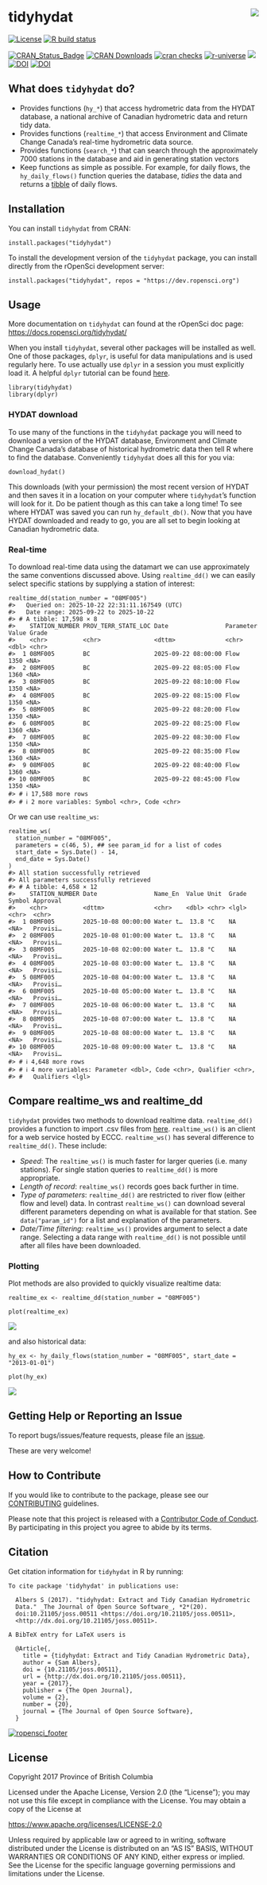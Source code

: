 <!-- README.md is generated from README.Rmd. Please edit that file -->

# tidyhydat <img src="man/figures/logo.png" align="right" />

<!-- badges: start -->

[![License](https://img.shields.io/badge/License-Apache%202.0-blue.svg)](https://opensource.org/license/apache-2-0)
[![R build
status](https://github.com/ropensci/tidyhydat/workflows/R-CMD-check/badge.svg)](https://github.com/ropensci/tidyhydat/actions)

[![CRAN\_Status\_Badge](https://www.r-pkg.org/badges/version/tidyhydat)](https://cran.r-project.org/package=tidyhydat)
[![CRAN
Downloads](https://cranlogs.r-pkg.org/badges/tidyhydat?color=brightgreen)](https://CRAN.R-project.org/package=tidyhydat)
[![cran
checks](https://badges.cranchecks.info/worst/tidyhydat.svg)](https://cran.r-project.org/web/checks/check_results_tidyhydat.html)
[![r-universe](https://ropensci.r-universe.dev/badges/tidyhydat)](https://ropensci.r-universe.dev/builds)
[![](http://badges.ropensci.org/152_status.svg)](https://github.com/ropensci/software-review/issues/152)
[![DOI](http://joss.theoj.org/papers/10.21105/joss.00511/status.svg)](https://doi.org/10.21105/joss.00511)
[![DOI](https://zenodo.org/badge/100978874.svg)](https://zenodo.org/badge/latestdoi/100978874)
<!-- badges: end -->

## What does `tidyhydat` do?

- Provides functions (`hy_*`) that access hydrometric data from the
  HYDAT database, a national archive of Canadian hydrometric data and
  return tidy data.
- Provides functions (`realtime_*`) that access Environment and Climate
  Change Canada’s real-time hydrometric data source.
- Provides functions (`search_*`) that can search through the
  approximately 7000 stations in the database and aid in generating
  station vectors
- Keep functions as simple as possible. For example, for daily flows,
  the `hy_daily_flows()` function queries the database, *tidies* the
  data and returns a [tibble](https://tibble.tidyverse.org/) of daily
  flows.

## Installation

You can install `tidyhydat` from CRAN:

    install.packages("tidyhydat")

To install the development version of the `tidyhydat` package, you can
install directly from the rOpenSci development server:

    install.packages("tidyhydat", repos = "https://dev.ropensci.org")

## Usage

More documentation on `tidyhydat` can found at the rOpenSci doc page:
<https://docs.ropensci.org/tidyhydat/>

When you install `tidyhydat`, several other packages will be installed
as well. One of those packages, `dplyr`, is useful for data
manipulations and is used regularly here. To use actually use `dplyr` in
a session you must explicitly load it. A helpful `dplyr` tutorial can be
found
[here](https://cran.r-project.org/package=dplyr/vignettes/dplyr.html).

    library(tidyhydat)
    library(dplyr)

### HYDAT download

To use many of the functions in the `tidyhydat` package you will need to
download a version of the HYDAT database, Environment and Climate Change
Canada’s database of historical hydrometric data then tell R where to
find the database. Conveniently `tidyhydat` does all this for you via:

    download_hydat()

This downloads (with your permission) the most recent version of HYDAT
and then saves it in a location on your computer where `tidyhydat`’s
function will look for it. Do be patient though as this can take a long
time! To see where HYDAT was saved you can run `hy_default_db()`. Now
that you have HYDAT downloaded and ready to go, you are all set to begin
looking at Canadian hydrometric data.

### Real-time

To download real-time data using the datamart we can use approximately
the same conventions discussed above. Using `realtime_dd()` we can
easily select specific stations by supplying a station of interest:

    realtime_dd(station_number = "08MF005")
    #>   Queried on: 2025-10-22 22:31:11.167549 (UTC)
    #>   Date range: 2025-09-22 to 2025-10-22 
    #> # A tibble: 17,598 × 8
    #>    STATION_NUMBER PROV_TERR_STATE_LOC Date                Parameter Value Grade
    #>    <chr>          <chr>               <dttm>              <chr>     <dbl> <chr>
    #>  1 08MF005        BC                  2025-09-22 08:00:00 Flow       1350 <NA> 
    #>  2 08MF005        BC                  2025-09-22 08:05:00 Flow       1360 <NA> 
    #>  3 08MF005        BC                  2025-09-22 08:10:00 Flow       1350 <NA> 
    #>  4 08MF005        BC                  2025-09-22 08:15:00 Flow       1350 <NA> 
    #>  5 08MF005        BC                  2025-09-22 08:20:00 Flow       1350 <NA> 
    #>  6 08MF005        BC                  2025-09-22 08:25:00 Flow       1360 <NA> 
    #>  7 08MF005        BC                  2025-09-22 08:30:00 Flow       1350 <NA> 
    #>  8 08MF005        BC                  2025-09-22 08:35:00 Flow       1360 <NA> 
    #>  9 08MF005        BC                  2025-09-22 08:40:00 Flow       1360 <NA> 
    #> 10 08MF005        BC                  2025-09-22 08:45:00 Flow       1350 <NA> 
    #> # ℹ 17,588 more rows
    #> # ℹ 2 more variables: Symbol <chr>, Code <chr>

Or we can use `realtime_ws`:

    realtime_ws(
      station_number = "08MF005",
      parameters = c(46, 5), ## see param_id for a list of codes
      start_date = Sys.Date() - 14,
      end_date = Sys.Date()
    )
    #> All station successfully retrieved
    #> All parameters successfully retrieved
    #> # A tibble: 4,658 × 12
    #>    STATION_NUMBER Date                Name_En  Value Unit  Grade Symbol Approval
    #>    <chr>          <dttm>              <chr>    <dbl> <chr> <lgl> <chr>  <chr>   
    #>  1 08MF005        2025-10-08 00:00:00 Water t…  13.8 °C    NA    <NA>   Provisi…
    #>  2 08MF005        2025-10-08 01:00:00 Water t…  13.8 °C    NA    <NA>   Provisi…
    #>  3 08MF005        2025-10-08 02:00:00 Water t…  13.8 °C    NA    <NA>   Provisi…
    #>  4 08MF005        2025-10-08 03:00:00 Water t…  13.8 °C    NA    <NA>   Provisi…
    #>  5 08MF005        2025-10-08 04:00:00 Water t…  13.8 °C    NA    <NA>   Provisi…
    #>  6 08MF005        2025-10-08 05:00:00 Water t…  13.8 °C    NA    <NA>   Provisi…
    #>  7 08MF005        2025-10-08 06:00:00 Water t…  13.8 °C    NA    <NA>   Provisi…
    #>  8 08MF005        2025-10-08 07:00:00 Water t…  13.8 °C    NA    <NA>   Provisi…
    #>  9 08MF005        2025-10-08 08:00:00 Water t…  13.8 °C    NA    <NA>   Provisi…
    #> 10 08MF005        2025-10-08 09:00:00 Water t…  13.8 °C    NA    <NA>   Provisi…
    #> # ℹ 4,648 more rows
    #> # ℹ 4 more variables: Parameter <dbl>, Code <chr>, Qualifier <chr>,
    #> #   Qualifiers <lgl>

## Compare realtime\_ws and realtime\_dd

`tidyhydat` provides two methods to download realtime data.
`realtime_dd()` provides a function to import .csv files from
[here](https://dd.weather.gc.ca/today/hydrometric/). `realtime_ws()` is
an client for a web service hosted by ECCC. `realtime_ws()` has several
difference to `realtime_dd()`. These include:

- *Speed*: The `realtime_ws()` is much faster for larger queries
  (i.e. many stations). For single station queries to `realtime_dd()` is
  more appropriate.
- *Length of record*: `realtime_ws()` records goes back further in time.
- *Type of parameters*: `realtime_dd()` are restricted to river flow
  (either flow and level) data. In contrast `realtime_ws()` can download
  several different parameters depending on what is available for that
  station. See `data("param_id")` for a list and explanation of the
  parameters.
- *Date/Time filtering*: `realtime_ws()` provides argument to select a
  date range. Selecting a data range with `realtime_dd()` is not
  possible until after all files have been downloaded.

### Plotting

Plot methods are also provided to quickly visualize realtime data:

    realtime_ex <- realtime_dd(station_number = "08MF005")

    plot(realtime_ex)

![](man/figures/README-unnamed-chunk-8-1.png)

and also historical data:

    hy_ex <- hy_daily_flows(station_number = "08MF005", start_date = "2013-01-01")

    plot(hy_ex)

![](man/figures/README-unnamed-chunk-9-1.png)

## Getting Help or Reporting an Issue

To report bugs/issues/feature requests, please file an
[issue](https://github.com/ropensci/tidyhydat/issues/).

These are very welcome!

## How to Contribute

If you would like to contribute to the package, please see our
[CONTRIBUTING](https://github.com/ropensci/tidyhydat/blob/master/CONTRIBUTING.md)
guidelines.

Please note that this project is released with a [Contributor Code of
Conduct](https://github.com/ropensci/tidyhydat/blob/master/CODE_OF_CONDUCT.md).
By participating in this project you agree to abide by its terms.

## Citation

Get citation information for `tidyhydat` in R by running:

    To cite package 'tidyhydat' in publications use:

      Albers S (2017). "tidyhydat: Extract and Tidy Canadian Hydrometric
      Data." _The Journal of Open Source Software_, *2*(20).
      doi:10.21105/joss.00511 <https://doi.org/10.21105/joss.00511>,
      <http://dx.doi.org/10.21105/joss.00511>.

    A BibTeX entry for LaTeX users is

      @Article{,
        title = {tidyhydat: Extract and Tidy Canadian Hydrometric Data},
        author = {Sam Albers},
        doi = {10.21105/joss.00511},
        url = {http://dx.doi.org/10.21105/joss.00511},
        year = {2017},
        publisher = {The Open Journal},
        volume = {2},
        number = {20},
        journal = {The Journal of Open Source Software},
      }

[![ropensci\_footer](https://ropensci.org/public_images/ropensci_footer.png)](https://ropensci.org)

## License

Copyright 2017 Province of British Columbia

Licensed under the Apache License, Version 2.0 (the “License”); you may
not use this file except in compliance with the License. You may obtain
a copy of the License at

<https://www.apache.org/licenses/LICENSE-2.0>

Unless required by applicable law or agreed to in writing, software
distributed under the License is distributed on an “AS IS” BASIS,
WITHOUT WARRANTIES OR CONDITIONS OF ANY KIND, either express or implied.
See the License for the specific language governing permissions and
limitations under the License.
